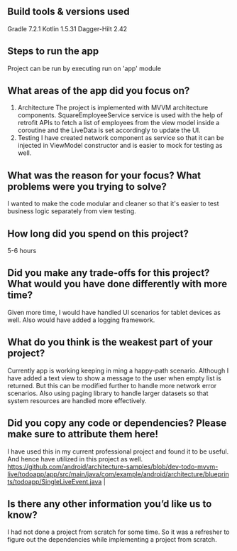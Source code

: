 ## Build tools & versions used
Gradle 7.2.1 Kotlin 1.5.31 Dagger-Hilt 2.42

## Steps to run the app
Project can be run by executing run on 'app' module

## What areas of the app did you focus on?
1. Architecture
The project is implemented with MVVM architecture components. SquareEmployeeService service is used with the help of retrofit APIs to fetch a list of employees from the view model inside
a coroutine and the LiveData is set accordingly to update the UI.
2. Testing
I have created network component as service so that it can be injected in ViewModel constructor and is easier to mock for testing as well.

## What was the reason for your focus? What problems were you trying to solve?
I wanted to make the code modular and cleaner so that it's easier to test business logic separately from view testing.

## How long did you spend on this project?
5-6 hours

## Did you make any trade-offs for this project? What would you have done differently with more time?
Given more time, I would have handled UI scenarios for tablet devices as well.
Also would have added a logging framework.

## What do you think is the weakest part of your project?
Currently app is working keeping in ming a happy-path scenario. Although I have added a text view to show a message to the user when  empty list is returned.
But this can be modified further to handle more network error scenarios. 
Also using paging library to handle larger datasets so that system resources are handled more effectively.

## Did you copy any code or dependencies? Please make sure to attribute them here!

I have used this in my current professional project and found it to be useful. And hence have utilized in this project as well.
https://github.com/android/architecture-samples/blob/dev-todo-mvvm-live/todoapp/app/src/main/java/com/example/android/architecture/blueprints/todoapp/SingleLiveEvent.java |

## Is there any other information you’d like us to know?
I had not done a project from scratch for some time. So it was a refresher to figure out the dependencies while implementing a project from scratch.